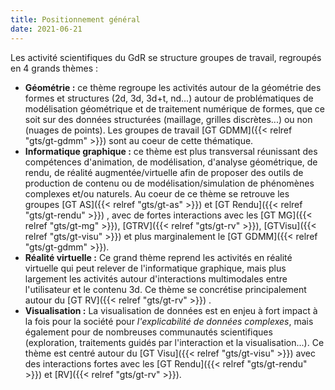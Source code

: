 ```yaml
---
title: Positionnement général
date: 2021-06-21
---
```


Les activité scientifiques du GdR se structure groupes de travail, regroupés en 4 grands thèmes :

* **Géométrie :** ce thème regroupe les activités autour de la
    géométrie des formes et structures (2d, 3d, 3d+t, nd...) autour
    de problématiques de modélisation géométrique et de traitement
    numérique de formes, que ce soit sur des données structurées
    (maillage, grilles discrètes...) ou non (nuages de points). Les
    groupes de travail [GT GDMM]({{< relref "gts/gt-gdmm" >}}) sont au coeur de cette thématique.
* **Informatique graphique :** ce thème est plus transversal
    réunissant des compétences d'animation, de modélisation,
    d'analyse géométrique, de rendu, de réalité augmentée/virtuelle afin de proposer des outils de
    production de contenu ou de modélisation/simulation de phénomènes
    complexes et/ou naturels. Au coeur de ce thème se retrouve les groupes [GT AS]({{< relref "gts/gt-as" >}})
     et  [GT Rendu]({{< relref "gts/gt-rendu" >}}) , avec de
    fortes interactions avec les [GT MG]({{< relref "gts/gt-mg" >}}), [GTRV]({{< relref "gts/gt-rv" >}}), [GTVisu]({{< relref "gts/gt-visu" >}}) et plus
    marginalement le [GT GDMM]({{< relref "gts/gt-gdmm" >}}).
* **Réalité virtuelle :** Ce grand thème reprend les activités
    en réalité virtuelle qui peut relever de l'informatique
    graphique, mais plus largement les activités autour
    d'interactions multimodales entre l'utilisateur et le contenu
    3d. Ce thème se
    concrétise principalement autour du [GT RV]({{< relref "gts/gt-rv" >}}) .
* **Visualisation :** La visualisation de données est en enjeu
        à fort impact à la fois pour la société pour
        *l'explicabilité de données complexes*, mais également pour de nombreuses communautés scientifiques (exploration, traitements guidés par l'interaction et la
        visualisation...). Ce thème est centré autour du [GT Visu]({{< relref "gts/gt-visu" >}})
       avec des interactions fortes avec les
        [GT Rendu]({{< relref "gts/gt-rendu" >}}) et [RV]({{< relref "gts/gt-rv" >}}).
